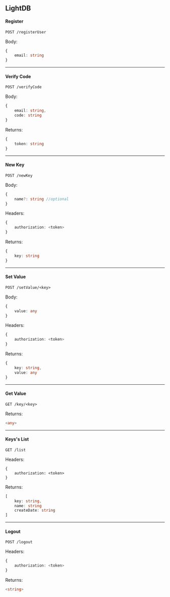 ## LightDB

#### Register


```
POST /registerUser
```

Body: 
```typescript
{
    email: string
}
```
---
#### Verify Code
```
POST /verifyCode 
```
Body: 
```typescript
{
    email: string,
    code: string
}
```

Returns:
```typescript
{
    token: string
}
```
---
#### New Key
```
POST /newKey 
```
Body: 
```typescript
{
    name?: string //optional
}
```
Headers: 
```typescript
{
    authorization: <token>
}
```
Returns:
```typescript
{
    key: string
}
```
---
#### Set Value
```
POST /setValue/<key> 
```
Body: 
```typescript
{
    value: any
}
```
Headers: 
```typescript
{
    authorization: <token>
}
```
Returns:
```typescript
{
    key: string,
    value: any
}
```
---
#### Get Value
```
GET /key/<key> 
```
Returns:
```typescript
<any>
```
---
#### Keys's List
```
GET /list 
```
Headers: 
```
{
    authorization: <token>
}
```
Returns:
```typescript
[
    key: string,
    name: string
    createDate: string
]
```
---
#### Logout
```
POST /logout 
```
Headers: 
```typescript
{
    authorization: <token>
}
```
Returns:
```typescript
<string>
```

